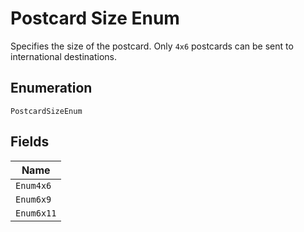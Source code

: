 
# Postcard Size Enum

Specifies the size of the postcard. Only `4x6` postcards can be sent to international destinations.

## Enumeration

`PostcardSizeEnum`

## Fields

| Name |
|  --- |
| `Enum4x6` |
| `Enum6x9` |
| `Enum6x11` |

